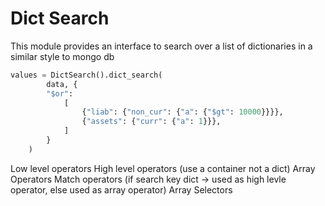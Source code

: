 # Dict Search
This module provides an interface to search over a list of dictionaries in a
similar style to mongo db

```python  
values = DictSearch().dict_search(
        data, {
        "$or": 
            [
                {"liab": {"non_cur": {"a": {"$gt": 10000}}}}, 
                {"assets": {"curr": {"a": 1}}},
            ]
        }
    )
```

Low level operators
High level operators (use a container not a dict)
Array Operators 
Match operators (if search key dict -> used as high levle operator, else  used as array operator)
Array Selectors